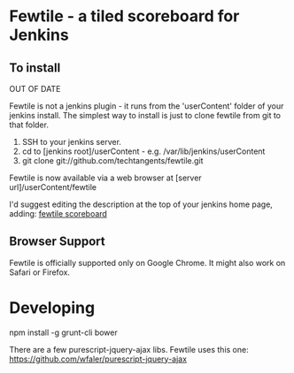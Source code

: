 Fewtile - a tiled scoreboard for Jenkins
========================================


To install
----------

OUT OF DATE

Fewtile is not a jenkins plugin - it runs from the 'userContent' folder of your jenkins install.
The simplest way to install is just to clone fewtile from git to that folder.

1. SSH to your jenkins server.
2. cd to [jenkins root]/userContent - e.g. /var/lib/jenkins/userContent
3. git clone git://github.com/techtangents/fewtile.git

Fewtile is now available via a web browser at [server url]/userContent/fewtile

I'd suggest editing the description at the top of your jenkins home page, adding:
<a href='/userContent/fewtile/index.html'>fewtile scoreboard</a>

Browser Support
---------------

Fewtile is officially supported only on Google Chrome.
It might also work on Safari or Firefox.



Developing
==========

npm install -g grunt-cli bower

There are a few purescript-jquery-ajax libs. Fewtile uses this one:
https://github.com/wfaler/purescript-jquery-ajax


